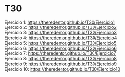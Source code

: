 # T30
Ejercicio 1: https://theredentor.github.io/T30/Ejercicio1<br>
Ejercicio 2: https://theredentor.github.io/T30/Ejercicio2<br>
Ejercicio 3: https://theredentor.github.io/T30/Ejercicio3<br>
Ejercicio 4: https://theredentor.github.io/T30/Ejercicio4<br>
Ejercicio 5: https://theredentor.github.io/T30/Ejercicio5<br>
Ejercicio 6: https://theredentor.github.io/T30/Ejercicio6<br>
Ejercicio 7: https://theredentor.github.io/T30/Ejercicio7<br>
Ejercicio 8: https://theredentor.github.io/T30/Ejercicio8<br>
Ejercicio 9: https://theredentor.github.io/T30/Ejercicio9<br>
Ejercicio 10: https://theredentor.github.io/T30/Ejercicio10<br>
